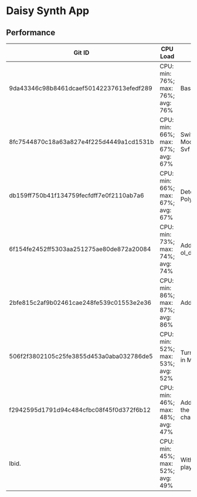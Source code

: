 # Daisy Synth App

## Performance

| Git ID                                   | CPU Load                          | Change                                         |
|------------------------------------------|-----------------------------------|------------------------------------------------|
| 9da43346c98b8461dcaef50142237613efedf289 | CPU: min: 76%; max: 76%; avg: 76% | Baseline                                       |
| 8fc7544870c18a63a827e4f225d4449a1cd1531b | CPU: min: 66%; max: 67%; avg: 67% | Switched to MoogLadder from Svf in SynthVoice. | 
| db159ff750b41f134759fecfdff7e0f2110ab7a6 | CPU: min: 66%; max: 67%; avg: 67% | Detemplatized Polyvoice.                       |
| 6f154fe2452ff5303aa251275ae80de872a20084 | CPU: min: 73%; max: 74%; avg: 74% | Added delay to ol_daisy/app/synth              |
| 2bfe815c2af9b02461cae248fe539c01553e2e36 | CPU: min: 86%; max: 87%; avg: 86% | Added reverb                                   |
| 506f2f3802105c25fe3855d453a0aba032786de5 | CPU: min: 52%; max: 53%; avg: 52% | Turned off debug in Makefile                   |
| f2942595d1791d94c484cfbc08f45f0d372f6b12 | CPU: min: 46%; max: 48%; avg: 47% | Added FilterFX at the end of the chain         |
| Ibid.                                    | CPU: min: 45%; max: 52%; avg: 49% | With four voices playing                       |